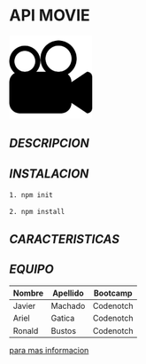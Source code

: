# **API MOVIE**

<p align="left"> <img src="movie.png" width="150"/>  </p>

## **_DESCRIPCION_**

## **_INSTALACION_**

```
1. npm init
```
```
2. npm install
```

## **_CARACTERISTICAS_**

## **_EQUIPO_**


| Nombre | Apellido | Bootcamp
| --- | --- | --- |
| Javier | Machado | Codenotch
| Ariel | Gatica | Codenotch
| Ronald | Bustos |  Codenotch

[para mas informacion](https://www.codenotch.com/)
